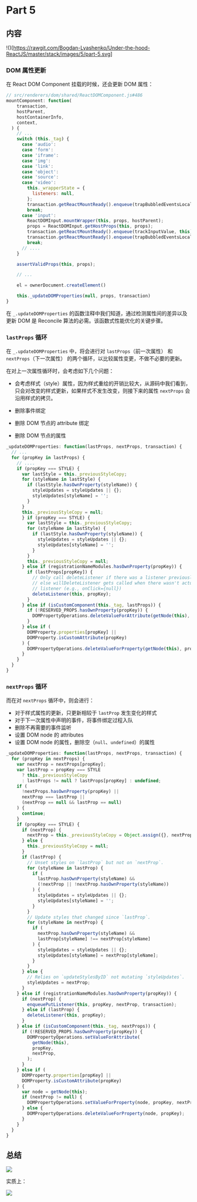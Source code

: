 # Part 5

## 内容

!()[https://rawgit.com/Bogdan-Lyashenko/Under-the-hood-ReactJS/master/stack/images/5/part-5.svg]

### DOM 属性更新

在 React DOM Component 挂载的时候，还会更新 DOM 属性：

```js
// src/renderers/dom/shared/ReactDOMComponent.js#486
mountComponent: function(
    transaction,
    hostParent,
    hostContainerInfo,
    context,
  ) {
    // ...
    switch (this._tag) {
      case 'audio':
      case 'form':
      case 'iframe':
      case 'img':
      case 'link':
      case 'object':
      case 'source':
      case 'video':
        this._wrapperState = {
          listeners: null,
        };
        transaction.getReactMountReady().enqueue(trapBubbledEventsLocal, this);
        break;
      case 'input':
        ReactDOMInput.mountWrapper(this, props, hostParent);
        props = ReactDOMInput.getHostProps(this, props);
        transaction.getReactMountReady().enqueue(trackInputValue, this);
        transaction.getReactMountReady().enqueue(trapBubbledEventsLocal, this);
        break;
      // ....
    }

    assertValidProps(this, props);

    // ...

    el = ownerDocument.createElement()

    this._updateDOMProperties(null, props, transaction)
}
```
在 `_.updateDOMProperties` 的函数注释中我们知道，通过检测属性间的差异以及更新 DOM 是 Reconcile 算法的必需。该函数式性能优化的关键步骤。

### `lastProps` 循环

在 `_.updateDOMProperties` 中，将会进行对 `lastProps`（前一次属性） 和 `nextProps`（下一次属性） 的两个循环，以比较属性变更，不做不必要的更新。

在对上一次属性循环时，会考虑如下几个问题：

- 会考虑样式（style）属性，因为样式重绘的开销比较大，从源码中我们看到，只会对改变的样式更新，如果样式不发生改变，则接下来的属性 `nextProps` 会沿用样式的拷贝。

- 删除事件绑定
- 删除 DOM 节点的 attribute 绑定
- 删除 DOM 节点的属性

```js
_updateDOMProperties: function(lastProps, nextProps, transaction) {
  // ...
  for (propKey in lastProps) {
    // ....
    if (propKey === STYLE) {
      var lastStyle = this._previousStyleCopy;
      for (styleName in lastStyle) {
        if (lastStyle.hasOwnProperty(styleName)) {
          styleUpdates = styleUpdates || {};
          styleUpdates[styleName] = '';
        }
      }
      this._previousStyleCopy = null;
      } if (propKey === STYLE) {
        var lastStyle = this._previousStyleCopy;
        for (styleName in lastStyle) {
          if (lastStyle.hasOwnProperty(styleName)) {
            styleUpdates = styleUpdates || {};
            styleUpdates[styleName] = '';
          }
        }
        this._previousStyleCopy = null;
      } else if (registrationNameModules.hasOwnProperty(propKey)) {
        if (lastProps[propKey]) {
          // Only call deleteListener if there was a listener previously or
          // else willDeleteListener gets called when there wasn't actually a
          // listener (e.g., onClick={null})
          deleteListener(this, propKey);
        }
      } else if (isCustomComponent(this._tag, lastProps)) {
        if (!RESERVED_PROPS.hasOwnProperty(propKey)) {
          DOMPropertyOperations.deleteValueForAttribute(getNode(this), propKey);
        }
      } else if (
        DOMProperty.properties[propKey] ||
        DOMProperty.isCustomAttribute(propKey)
      ) {
        DOMPropertyOperations.deleteValueForProperty(getNode(this), propKey);
      }
    }
  }
} 
```

### `nextProps` 循环

而在对 `nextProps` 循环中，则会进行：

- 对于样式属性的更新，只更新相较于 `lastProp` 发生变化的样式
- 对于下一次属性中声明的事件，将事件绑定过程入队
- 删除不再需要的事件监听
- 设置 DOM node 的 attributes
- 设置 DOM node 的属性，删除空（`null`、`undefined`）的属性


```js
_updateDOMProperties: function(lastProps, nextProps, transaction) {
  for (propKey in nextProps) {
    var nextProp = nextProps[propKey];
    var lastProp = propKey === STYLE
      ? this._previousStyleCopy
      : lastProps != null ? lastProps[propKey] : undefined;
    if (
      !nextProps.hasOwnProperty(propKey) ||
      nextProp === lastProp ||
      (nextProp == null && lastProp == null)
    ) {
      continue;
    }
    if (propKey === STYLE) {
      if (nextProp) {
        nextProp = this._previousStyleCopy = Object.assign({}, nextProp);
      } else {
        this._previousStyleCopy = null;
      }
      if (lastProp) {
        // Unset styles on `lastProp` but not on `nextProp`.
        for (styleName in lastProp) {
          if (
            lastProp.hasOwnProperty(styleName) &&
            (!nextProp || !nextProp.hasOwnProperty(styleName))
          ) {
            styleUpdates = styleUpdates || {};
            styleUpdates[styleName] = '';
          }
        }
        // Update styles that changed since `lastProp`.
        for (styleName in nextProp) {
          if (
            nextProp.hasOwnProperty(styleName) &&
            lastProp[styleName] !== nextProp[styleName]
          ) {
            styleUpdates = styleUpdates || {};
            styleUpdates[styleName] = nextProp[styleName];
          }
        }
      } else {
        // Relies on `updateStylesByID` not mutating `styleUpdates`.
        styleUpdates = nextProp;
      }
    } else if (registrationNameModules.hasOwnProperty(propKey)) {
      if (nextProp) {
        enqueuePutListener(this, propKey, nextProp, transaction);
      } else if (lastProp) {
        deleteListener(this, propKey);
      }
    } else if (isCustomComponent(this._tag, nextProps)) {
      if (!RESERVED_PROPS.hasOwnProperty(propKey)) {
        DOMPropertyOperations.setValueForAttribute(
          getNode(this),
          propKey,
          nextProp,
        );
      }
    } else if (
      DOMProperty.properties[propKey] ||
      DOMProperty.isCustomAttribute(propKey)
    ) {
      var node = getNode(this);
      if (nextProp != null) {
        DOMPropertyOperations.setValueForProperty(node, propKey, nextProp);
      } else {
        DOMPropertyOperations.deleteValueForProperty(node, propKey);
      }
    }
  }
}
```

## 总结

![](https://rawgit.com/Bogdan-Lyashenko/Under-the-hood-ReactJS/master/stack/images/5/part-5-B.svg)

实质上：

![](https://rawgit.com/Bogdan-Lyashenko/Under-the-hood-ReactJS/master/stack/images/5/part-5-C.svg)
